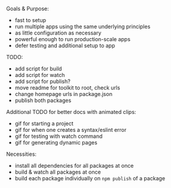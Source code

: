 
Goals & Purpose:
- fast to setup
- run multiple apps using the same underlying principles
- as little configuration as necessary
- powerful enough to run production-scale apps
- defer testing and additional setup to app

TODO:
- add script for build
- add script for watch
- add script for publish?
- move readme for toolkit to root, check urls
- change homepage urls in package.json
- publish both packages

Additional TODO for better docs with animated clips:
- gif for starting a project
- gif for when one creates a syntax/eslint error
- gif for testing with watch command
- gif for generating dynamic pages

Necessities:
- install all dependencies for all packages at once
- build & watch all packages at once
- build each package individually on `npm publish` of a package
